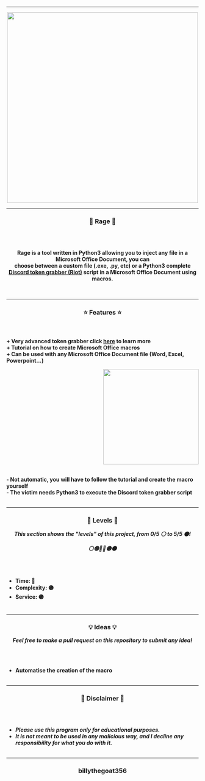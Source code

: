 -----

<p align="center">
<img src="https://repository-images.githubusercontent.com/431654731/72e437c2-c3ed-4b68-994a-a88b7b6c1bfb", width="500", height="500">
</p>

-----

### <p align="center">🦊 Rage 🦊</p>

<br><br>
<p align="center">
<strong>
Rage is a tool written in Python3 allowing you to inject any file in a Microsoft Office Document, you can
<br>
choose between a custom file (.exe, .py, etc) or a Python3 complete <a href="https://github.com/billythegoat356/Riot">Discord token grabber (Riot)</a> script in a Microsoft  Office Document using macros.
</strong>
</p>
<br>

-----

### <p align="center">⭐ Features ⭐</p>

<br><br>
<strong>+ Very advanced token grabber click <a href="https://github.com/billythegoat356/Riot">here</a> to learn more</strong>
<br>
<strong>+ Tutorial on how to create Microsoft Office macros</strong>
<br>
<strong>+ Can be used with any Microsoft Office Document file (Word, Excel, Powerpoint...)</strong>
<br>

<p align="right">
<img src="https://repository-images.githubusercontent.com/431654731/72e437c2-c3ed-4b68-994a-a88b7b6c1bfb" width="250", height="250">
</p>

<br>
<strong>- Not automatic, you will have to follow the tutorial and create the macro yourself</strong>
<br>
<strong>- The victim needs Python3 to execute the Discord token grabber script</strong>
<br><br>

-----

### <p align="center">🎯 Levels 🎯</p>

<p align="center"><strong><i>This section shows the "levels" of this project, from 0/5 ⚪ to 5/5 ⚫!</i></strong</p>
<p align="center"><strong><i>⚪🟢🔵🔴🟣⚫</i></strong</p>

<br><br>
* Time: 🔴
* Complexity: 🟣
* Service: 🟣
<br><br>

-----

### <p align="center">💡 Ideas 💡</p>

<p align="center"><strong><i>Feel free to make a pull request on this repository to submit any idea!</i></strong</p>

<br><br>
* Automatise the creation of the macro
<br><br>
  
-----

### <p align="center">📌 Disclaimer 📌</p>

<br><br>
* ***Please use this program only for educational purposes.***
* ***It is not meant to be used in any malicious way, and I decline any responsibility for what you do with it.***
<br><br>

-----

### <p align="center">billythegoat356</p>
